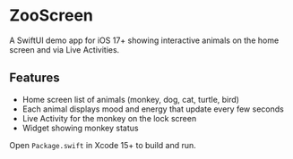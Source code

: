# ZooScreen

A SwiftUI demo app for iOS 17+ showing interactive animals on the home screen and via Live Activities.

## Features
- Home screen list of animals (monkey, dog, cat, turtle, bird)
- Each animal displays mood and energy that update every few seconds
- Live Activity for the monkey on the lock screen
- Widget showing monkey status

Open `Package.swift` in Xcode 15+ to build and run.
